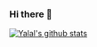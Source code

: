 ### Hi there 👋

<!--
**YalalCakirSSW/YalalCakirSSW** is a ✨ _special_ ✨ repository because its `README.md` (this file) appears on your GitHub profile.

- 🔭 I’m currently working at SSW
- 🌱 I’m currently learning ...
- 👯 I’m looking to collaborate on ...
- 🤔 I’m looking for help with ...
- 💬 Ask me about ...
- 📫 How to reach me: ...
- 😄 Pronouns: she/her
- ⚡ Fun fact: ...
-->
[![Yalal's github stats](https://github-readme-stats.vercel.app/api?username=adamcogan&theme=dark)](https://github.com/adamcogan/github-readme-stats)
